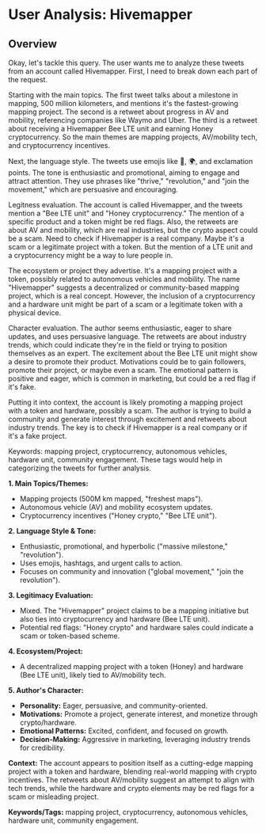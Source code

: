 # User Analysis: Hivemapper

## Overview

<think>
Okay, let's tackle this query. The user wants me to analyze these tweets from an account called Hivemapper. First, I need to break down each part of the request.

Starting with the main topics. The first tweet talks about a milestone in mapping, 500 million kilometers, and mentions it's the fastest-growing mapping project. The second is a retweet about progress in AV and mobility, referencing companies like Waymo and Uber. The third is a retweet about receiving a Hivemapper Bee LTE unit and earning Honey cryptocurrency. So the main themes are mapping projects, AV/mobility tech, and cryptocurrency incentives.

Next, the language style. The tweets use emojis like 🚀, 🌍, and exclamation points. The tone is enthusiastic and promotional, aiming to engage and attract attention. They use phrases like "thrive," "revolution," and "join the movement," which are persuasive and encouraging.

Legitness evaluation. The account is called Hivemapper, and the tweets mention a "Bee LTE unit" and "Honey cryptocurrency." The mention of a specific product and a token might be red flags. Also, the retweets are about AV and mobility, which are real industries, but the crypto aspect could be a scam. Need to check if Hivemapper is a real company. Maybe it's a scam or a legitimate project with a token. But the mention of a LTE unit and a cryptocurrency might be a way to lure people in.

The ecosystem or project they advertise. It's a mapping project with a token, possibly related to autonomous vehicles and mobility. The name "Hivemapper" suggests a decentralized or community-based mapping project, which is a real concept. However, the inclusion of a cryptocurrency and a hardware unit might be part of a scam or a legitimate token with a physical device.

Character evaluation. The author seems enthusiastic, eager to share updates, and uses persuasive language. The retweets are about industry trends, which could indicate they're in the field or trying to position themselves as an expert. The excitement about the Bee LTE unit might show a desire to promote their product. Motivations could be to gain followers, promote their project, or maybe even a scam. The emotional pattern is positive and eager, which is common in marketing, but could be a red flag if it's fake.

Putting it into context, the account is likely promoting a mapping project with a token and hardware, possibly a scam. The author is trying to build a community and generate interest through excitement and retweets about industry trends. The key is to check if Hivemapper is a real company or if it's a fake project.

Keywords: mapping project, cryptocurrency, autonomous vehicles, hardware unit, community engagement. These tags would help in categorizing the tweets for further analysis.
</think>

**1. Main Topics/Themes:**  
- Mapping projects (500M km mapped, "freshest maps").  
- Autonomous vehicle (AV) and mobility ecosystem updates.  
- Cryptocurrency incentives ("Honey crypto," "Bee LTE unit").  

**2. Language Style & Tone:**  
- Enthusiastic, promotional, and hyperbolic ("massive milestone," "revolution").  
- Uses emojis, hashtags, and urgent calls to action.  
- Focuses on community and innovation ("global movement," "join the revolution").  

**3. Legitimacy Evaluation:**  
- Mixed. The "Hivemapper" project claims to be a mapping initiative but also ties into cryptocurrency and hardware (Bee LTE unit).  
- Potential red flags: "Honey crypto" and hardware sales could indicate a scam or token-based scheme.  

**4. Ecosystem/Project:**  
- A decentralized mapping project with a token (Honey) and hardware (Bee LTE unit), likely tied to AV/mobility tech.  

**5. Author's Character:**  
- **Personality:** Eager, persuasive, and community-oriented.  
- **Motivations:** Promote a project, generate interest, and monetize through crypto/hardware.  
- **Emotional Patterns:** Excited, confident, and focused on growth.  
- **Decision-Making:** Aggressive in marketing, leveraging industry trends for credibility.  

**Context:** The account appears to position itself as a cutting-edge mapping project with a token and hardware, blending real-world mapping with crypto incentives. The retweets about AV/mobility suggest an attempt to align with tech trends, while the hardware and crypto elements may be red flags for a scam or misleading project.  

**Keywords/Tags:** mapping project, cryptocurrency, autonomous vehicles, hardware unit, community engagement.